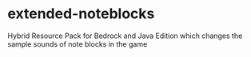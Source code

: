 # extended-noteblocks
Hybrid Resource Pack for Bedrock and Java Edition which changes the sample sounds of note blocks in the game
